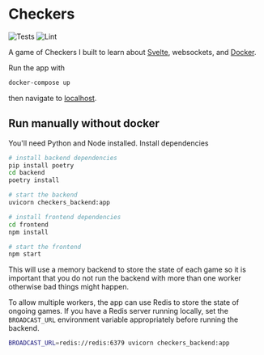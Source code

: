 # Checkers

![Tests](https://github.com/tcbegley/checkers/workflows/Tests/badge.svg)
![Lint](https://github.com/tcbegley/checkers/workflows/Lint/badge.svg)

A game of Checkers I built to learn about [Svelte][svelte], websockets, and
[Docker][docker].

Run the app with

```sh
docker-compose up
```

then navigate to [localhost][localhost].

## Run manually without docker

You'll need Python and Node installed. Install dependencies

```sh
# install backend dependencies
pip install poetry
cd backend
poetry install

# start the backend
uvicorn checkers_backend:app

# install frontend dependencies
cd frontend
npm install

# start the frontend
npm start
```

This will use a memory backend to store the state of each game so it is
important that you do not run the backend with more than one worker otherwise
bad things might happen.

To allow multiple workers, the app can use Redis to store the state of ongoing
games. If you have a Redis server running locally, set the `BROADCAST_URL`
environment variable appropriately before running the backend.

```sh
BROADCAST_URL=redis://redis:6379 uvicorn checkers_backend:app
```

[svelte]: https://svelte.dev/
[docker]: https://www.docker.com/
[localhost]: http://localhost
